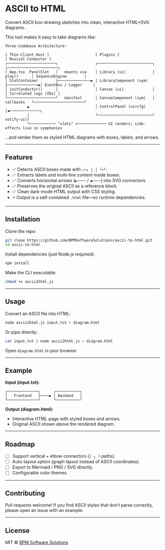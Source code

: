 # ASCII to HTML

Convert ASCII box-drawing sketches into clean, interactive HTML+SVG diagrams.

This tool makes it easy to take diagrams like:

```
Three-Codebase Architecture:

[ Thin-Client Host ]                     [ Plugins ]                               [ Musical Conductor ]
┌──────────────────────┐                 ┌─────────────────────────┐               ┌───────────────────────┐
│ App.tsx  PanelSlot   │   mounts via    │ Library (ui)            │   play()      │ SequenceEngine        │
│ SlotContainer        ├───────────────▶ │ LibraryComponent (sym)  ├──────────────▶│ EventBus / Logger     │
│ initConductor()      │                 │ Canvas (ui)             │               │ Correlated logs (IDs) │
└──────────────────────┘   manifest      │ CanvasComponent (sym)   │   callbacks   └───────────────────────┘
          ▲                              │ ControlPanel (ui+cfg)   │◀──────────────┐
          │                              └─────────────────────────┘   notify-ui()
          └──────────── "slots" <───────────── UI renders; side-effects live in symphonies
```

…and render them as styled HTML diagrams with boxes, labels, and arrows.

---

## Features

* ✅ Detects ASCII boxes made with `┌─┐ │ │ └─┘`.
* ✅ Extracts labels and multi-line content inside boxes.
* ✅ Converts horizontal arrows (`▶────` / `◀────`) into SVG connectors.
* ✅ Preserves the original ASCII as a reference block.
* ✅ Clean dark-mode HTML output with CSS styling.
* ⚡️ Output is a self-contained `.html` file—no runtime dependencies.

---

## Installation

Clone the repo:

```bash
git clone https://github.com/BPMSoftwareSolutions/ascii-to-html.git
cd ascii-to-html
```

Install dependencies (just Node.js required):

```bash
npm install
```

Make the CLI executable:

```bash
chmod +x ascii2html.js
```

---

## Usage

Convert an ASCII file into HTML:

```bash
node ascii2html.js input.txt > diagram.html
```

Or pipe directly:

```bash
cat input.txt | node ascii2html.js > diagram.html
```

Open `diagram.html` in your browser.

---

## Example

**Input (input.txt):**

```
┌──────────────┐      ┌───────────┐
│   Frontend   ├────▶ │ Backend   │
└──────────────┘      └───────────┘
```

**Output (diagram.html):**

* Interactive HTML page with styled boxes and arrows.
* Original ASCII shown above the rendered diagram.

---

## Roadmap

* [ ] Support vertical + elbow connectors (`│ ┐ └` paths).
* [ ] Auto-layout option (graph layout instead of ASCII coordinates).
* [ ] Export to Mermaid / PNG / SVG directly.
* [ ] Configurable color themes.

---

## Contributing

Pull requests welcome!
If you find ASCII styles that don’t parse correctly, please open an issue with an example.

---

## License

MIT © [BPM Software Solutions](https://github.com/BPMSoftwareSolutions)
